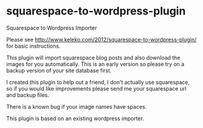 squarespace-to-wordpress-plugin
===============================

Squarespace to Wordpress Importer

Please see http://www.keleko.com/2012/squarespace-to-wordpress-plugin/ for basic instructions.

This plugin will import squarespace blog posts and also download the images for you automatically. This is an early version so please try on a backup version of your site database first.

I created this plugin to help out a friend, I don't actually use squarespace, so if you would like improvements please send me your squarespace url and backup files.

There is a known bug if your image names have spaces.

This plugin is based on an existing wordpress importer.
